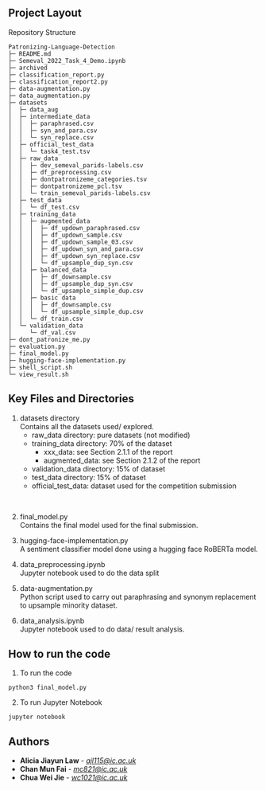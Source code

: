## Project Layout
Repository Structure
```
Patronizing-Language-Detection
├─ README.md
├─ Semeval_2022_Task_4_Demo.ipynb
├─ archived
├─ classification_report.py
├─ classification_report2.py
├─ data-augmentation.py
├─ data_augmentation.py
├─ datasets
│  ├─ data_aug
│  ├─ intermediate_data
│  │  ├─ paraphrased.csv
│  │  ├─ syn_and_para.csv
│  │  └─ syn_replace.csv
│  ├─ official_test_data
│  │  └─ task4_test.tsv
│  ├─ raw_data
│  │  ├─ dev_semeval_parids-labels.csv
│  │  ├─ df_preprocessing.csv
│  │  ├─ dontpatronizeme_categories.tsv
│  │  ├─ dontpatronizeme_pcl.tsv
│  │  └─ train_semeval_parids-labels.csv
│  ├─ test_data
│  │  └─ df_test.csv
│  ├─ training_data
│  │  ├─ augmented_data
│  │  │  ├─ df_updown_paraphrased.csv
│  │  │  ├─ df_updown_sample.csv
│  │  │  ├─ df_updown_sample_03.csv
│  │  │  ├─ df_updown_syn_and_para.csv
│  │  │  ├─ df_updown_syn_replace.csv
│  │  │  └─ df_upsample_dup_syn.csv
│  │  ├─ balanced_data
│  │  │  ├─ df_downsample.csv
│  │  │  ├─ df_upsample_dup_syn.csv
│  │  │  └─ df_upsample_simple_dup.csv
│  │  ├─ basic data
│  │  │  ├─ df_downsample.csv
│  │  │  └─ df_upsample_simple_dup.csv
│  │  └─ df_train.csv
│  └─ validation_data
│     └─ df_val.csv
├─ dont_patronize_me.py
├─ evaluation.py
├─ final_model.py
├─ hugging-face-implementation.py
├─ shell_script.sh
└─ view_result.sh
```
## Key Files and Directories
1. datasets directory </br>
Contains all the datasets used/ explored. 
    - raw_data directory: pure datasets (not modified)
    - training_data directory: 70% of the dataset
        - xxx_data: see Section 2.1.1 of the report
        - augmented_data: see Section 2.1.2 of the report
    - validation_data directory: 15% of dataset
    - test_data directory: 15% of dataset
    - official_test_data: dataset used for the competition submission</br>
</br>

2. final_model.py </br>
Contains the final model used for the final submission.

3. hugging-face-implementation.py </br>
A sentiment classifier model done using a hugging face RoBERTa model.

4. data_preprocessing.ipynb </br>
Jupyter notebook used to do the data split

5. data-augmentation.py </br>
Python script used to carry out paraphrasing and synonym replacement to upsample minority dataset.

6. data_analysis.ipynb </br>
Jupyter notebook used to do data/ result analysis.

## How to run the code

1. To run the code </br>
```
python3 final_model.py
```
2. To run Jupyter Notebook
```
jupyter notebook
```

## Authors
* **Alicia Jiayun Law** - *ajl115@ic.ac.uk*
* **Chan Mun Fai** - *mc821@ic.ac.uk*
* **Chua Wei Jie** - *wc1021@ic.ac.uk*
